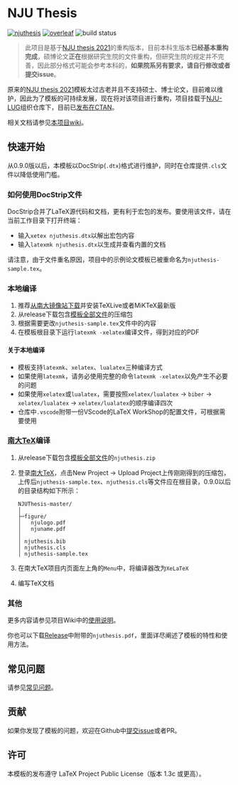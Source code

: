 # NJU Thesis

[![njuthesis](https://img.shields.io/badge/njuthesis-latex-blue)](https://git.nju.edu.cn/nju-lug/nju-latex-templates)
[![overleaf](https://img.shields.io/badge/overleaf-supported-brightgreen)](https://tex.nju.edu.cn)
![build status](https://github.com/nju-lug/NJUThesis/actions/workflows/build.yml/badge.svg)

> 此项目是基于[NJU thesis 2021](https://github.com/FengChendian/NJUThesis2021)的重构版本，目前本科生版本**已经基本重构完成**，硕博论文**正在**根据研究生院的文件重构，但研究生院的规定并不完善，因此部分格式可能会参考本科的，**如果院系另有要求，请自行修改或者提交issue**。

原来的[NJU thesis 2021](https://github.com/FengChendian/NJUThesis2021)模板太过古老并且不支持硕士、博士论文，目前难以维护，因此为了模板的可持续发展，现在将对该项目进行重构，项目挂载于[NJU-LUG](https://github.com/nju-lug)组织仓库下，目前已[发布在CTAN](https://ctan.org/pkg/njuthesis)。

相关文档请参见[本项目wiki](https://github.com/nju-lug/NJUThesis/wiki)。

## 快速开始

从0.9.0版以后，本模板以DocStrip(`.dtx`)格式进行维护，同时在仓库提供`.cls`文件以降低使用门槛。

### 如何使用DocStrip文件

DocStrip合并了LaTeX源代码和文档，更有利于宏包的发布。要使用该文件，请在当前工作目录下打开终端：

- 输入`xetex njuthesis.dtx`以解出宏包内容
- 输入`latexmk njuthesis.dtx`以生成并查看内置的文档

请注意，由于文件重名原因，项目中的示例论文模板已被重命名为`njuthesis-sample.tex`。

### 本地编译

1. 推荐[从南大镜像站下载](https://mirror.nju.edu.cn/download/app/TeX%20%E6%8E%92%E7%89%88%E7%B3%BB%E7%BB%9F)并安装TeXLive或者MiKTeX最新版
2. 从release下载包含[模板全部文件](https://github.com/nju-lug/NJUThesis/releases/latest)的压缩包
3. 根据需要更改`njuthesis-sample.tex`文件中的内容
4. 在模板根目录下运行`latexmk -xelatex`编译文件，得到对应的PDF

#### **关于本地编译**

- 模板支持`latexmk`、`xelatex`、`lualatex`三种编译方式
- 如果使用`latexmk`，请务必使用完整的命令`latexmk -xelatex`以免产生不必要的问题
- 如果使用`xelatex`或`lualatex`，需要按照`xelatex/lualatex` -> `biber` -> `xelatex/lualatex` -> `xelatex/lualatex`的顺序编译四次
- 仓库中`.vscode`附带一份VScode的LaTeX WorkShop的配置文件，可根据需要使用

### [南大TeX](https://tex.nju.edu.cn)编译

1. 从release下载包含[模板全部文件](https://github.com/nju-lug/NJUThesis/releases/latest)的`njuthesis.zip`
2. 登录[南大TeX](https://tex.nju.edu.cn)，点击New Project -> Upload Project上传刚刚得到的压缩包，上传后`njuthesis-sample.tex`、`njuthesis.cls`等文件应在根目录，0.9.0以后的目录结构如下所示：

    ```shell
    NJUThesis-master/
    │
    ├─figure/
    │   njulogo.pdf
    │   njuname.pdf
    │
    │ njuthesis.bib
    │ njuthesis.cls
    │ njuthesis-sample.tex
    ```

3. 在南大TeX项目内页面左上角的`Menu`中，将编译器改为`XeLaTeX`
4. 编写TeX文档

### 其他

更多内容请参见项目Wiki中的[使用说明](https://github.com/nju-lug/NJUThesis/wiki/%E4%BD%BF%E7%94%A8%E8%AF%B4%E6%98%8E)。

你也可以下载[Release](https://github.com/nju-lug/NJUThesis/releases/latest)中附带的`njuthesis.pdf`，里面详尽阐述了模板的特性和使用方法。

## 常见问题

请参见[常见问题](https://github.com/nju-lug/NJUThesis/wiki/%E5%B8%B8%E8%A7%81%E9%97%AE%E9%A2%98)。

## 贡献

如果你发现了模板的问题，欢迎在Github中[提交issue](https://github.com/nju-lug/NJUThesis/issues)或者PR。

## 许可

本模板的发布遵守 LaTeX Project Public License（版本 1.3c 或更高）。
